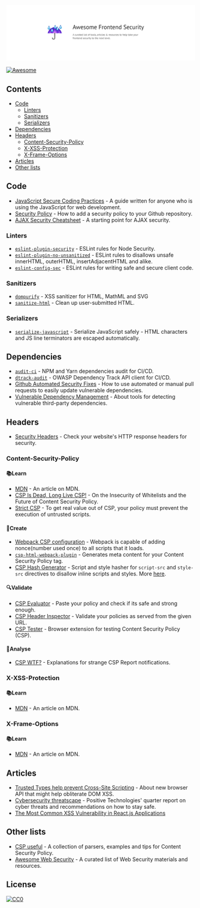 <p><img src="/logo.png" alt="awesome-frontend-security" srcset="/logo.png 2x"/></p>

[![Awesome](https://awesome.re/badge-flat2.svg)](https://github.com/sindresorhus/awesome)

## Contents
- [Code](#code)
  - [Linters](#linters)
  - [Sanitizers](#sanitizers)
  - [Serializers](#serializers)
- [Dependencies](#dependencies)
- [Headers](#headers)
  - [Content-Security-Policy](#content-security-policy)
  - [X-XSS-Protection](#x-xss-protection)
  - [X-Frame-Options](#x-frame-options)
- [Articles](#articles)
- [Other lists](#other-lists)


## Code
- [JavaScript Secure Coding Practices](https://checkmarx.gitbooks.io/js-scp/content/) - A guide written for anyone who is using the JavaScript for web development.
- [Security Policy](https://help.github.com/en/articles/adding-a-security-policy-to-your-repository) - How to add a security policy to your Github repository.
- [AJAX Security Cheatsheet](https://github.com/OWASP/CheatSheetSeries/blob/master/cheatsheets/AJAX_Security_Cheat_Sheet.md) - A starting point for AJAX security.

### Linters
- [`eslint-plugin-security`](https://github.com/nodesecurity/eslint-plugin-security) - ESLint rules for Node Security.
- [`eslint-plugin-no-unsanitized`](https://github.com/mozilla/eslint-plugin-no-unsanitized) - ESLint rules to disallows unsafe innerHTML, outerHTML, insertAdjacentHTML and alike.
- [`eslint-config-sec`](https://github.com/rustcohlnikov/eslint-config-sec) - ESLint rules for writing safe and secure client code.

### Sanitizers
- [`dompurify`](https://github.com/cure53/DOMPurify) - XSS sanitizer for HTML, MathML and SVG
- [`sanitize-html`](https://github.com/apostrophecms/sanitize-html) - Clean up user-submitted HTML.

### Serializers
- [`serialize-javascript`](https://github.com/yahoo/serialize-javascript) - Serialize JavaScript safely - HTML characters and JS line terminators are escaped automatically.

## Dependencies
- [`audit-ci`](https://github.com/IBM/audit-ci) - NPM and Yarn dependencies audit for CI/CD.
- [`dtrack-audit`](https://github.com/ozonru/dtrack-audit) - OWASP Dependency Track API client for CI/CD.
- [Github Automated Security Fixes](https://help.github.com/en/articles/configuring-automated-security-fixes) - How to use automated or manual pull requests to easily update vulnerable dependencies.
- [Vulnerable Dependency Management](https://github.com/OWASP/CheatSheetSeries/blob/master/cheatsheets/Vulnerable_Dependency_Management_Cheat_Sheet.md#tools) - About tools for detecting vulnerable third-party dependencies.

## Headers
- [Security Headers](https://securityheaders.com/) - Check your website's HTTP response headers for security.

### Content-Security-Policy 
#### 📚Learn
- [MDN](https://developer.mozilla.org/en-US/docs/Web/HTTP/CSP) - An article on MDN.
- [CSP Is Dead, Long Live CSP!](https://storage.googleapis.com/pub-tools-public-publication-data/pdf/45542.pdf) - On the Insecurity of Whitelists and the Future of Content Security Policy.
- [Strict CSP](https://csp.withgoogle.com/docs/strict-csp.html) - To get real value out of CSP, your policy must prevent the execution of untrusted scripts.

#### 🧪Create
- [Webpack CSP configuration](https://webpack.js.org/guides/csp/) - Webpack is capable of adding nonce(number used once) to all scripts that it loads.
- [`csp-html-webpack-plugin`](https://github.com/slackhq/csp-html-webpack-plugin) - Generates meta content for your Content Security Policy tag.
- [CSP Hash Generator](https://report-uri.com/home/hash) - Script and style hasher for `script-src` and `style-src` directives to disallow inline scripts and styles. More [here](https://developer.mozilla.org/en-US/docs/Web/HTTP/Headers/Content-Security-Policy/script-src#Unsafe_inline_script).

#### 🔍Validate
- [CSP Evaluator](https://csp-evaluator.withgoogle.com/) - Paste your policy and check if its safe and strong enough.
- [CSP Header Inspector](https://cspvalidator.org) - Validate your policies as served from the given URL.
- [CSP Tester](https://github.com/yandex/csp-tester) - Browser extension for testing Content Security Policy (CSP).

#### 🤔Analyse
- [CSP WTF?](https://github.com/nico3333fr/CSP-useful/blob/master/csp-wtf/explained.md) - Explanations for strange CSP Report notifications.

### X-XSS-Protection 
#### 📚Learn
- [MDN](https://developer.mozilla.org/en-US/docs/Web/HTTP/Headers/X-XSS-Protection) - An article on MDN.

### X-Frame-Options 
#### 📚Learn
- [MDN](https://developer.mozilla.org/en-US/docs/Web/HTTP/Headers/X-Frame-Options) - An article on MDN.

## Articles
- [Trusted Types help prevent Cross-Site Scripting](https://developers.google.com/web/updates/2019/02/trusted-types) - About new browser API that might help obliterate DOM XSS.
- [Cybersecurity threatscape](https://www.ptsecurity.com/ww-en/analytics/cybersecurity-threatscape-2019-q2/) - Positive Technologies' quarter report on cyber threats and recommendations on how to stay safe.
- [The Most Common XSS Vulnerability in React.js Applications](https://medium.com/node-security/the-most-common-xss-vulnerability-in-react-js-applications-2bdffbcc1fa0)

## Other lists
- [CSP useful](https://github.com/nico3333fr/CSP-useful) - A collection of parsers, examples and tips for Content Security Policy.
- [Awesome Web Security](https://github.com/qazbnm456/awesome-web-security) - A curated list of Web Security materials and resources.

## License
[![CC0](http://mirrors.creativecommons.org/presskit/buttons/88x31/svg/cc-zero.svg)](http://creativecommons.org/publicdomain/zero/1.0)
